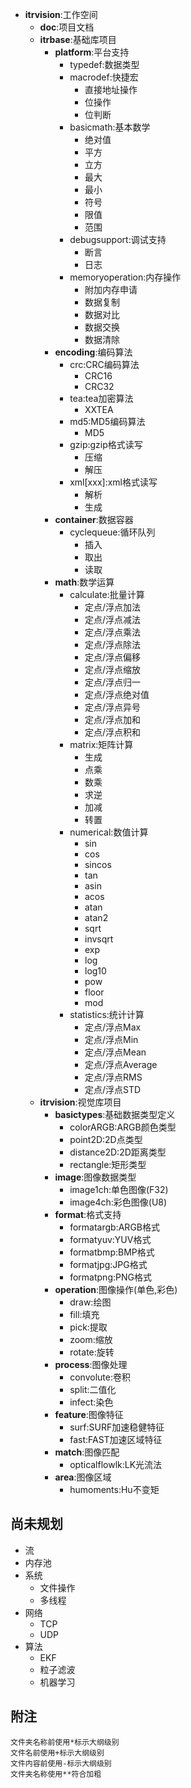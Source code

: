 * **itrvision**:工作空间
	* **doc**:项目文档
	* **itrbase**:基础库项目
		* **platform**:平台支持
			+ typedef:数据类型
			+ macrodef:快捷宏
				- 直接地址操作
				- 位操作
				- 位判断
			+ basicmath:基本数学
				- 绝对值
				- 平方
				- 立方
				- 最大
				- 最小
				- 符号
				- 限值
				- 范围
			+ debugsupport:调试支持
				- 断言
				- 日志
			+ memoryoperation:内存操作
				- 附加内存申请
				- 数据复制
				- 数据对比
				- 数据交换
				- 数据清除
		* **encoding**:编码算法
			+ crc:CRC编码算法
				- CRC16
				- CRC32
			+ tea:tea加密算法
				- XXTEA
			+ md5:MD5编码算法
				- MD5
			+ gzip:gzip格式读写
				- 压缩
				- 解压
			+ xml[xxx]:xml格式读写
				- 解析
				- 生成
		* **container**:数据容器
			+ cyclequeue:循环队列
				- 插入
				- 取出
				- 读取
		* **math**:数学运算
			+ calculate:批量计算
				- 定点/浮点加法
				- 定点/浮点减法
				- 定点/浮点乘法
				- 定点/浮点除法
				- 定点/浮点偏移
				- 定点/浮点缩放
				- 定点/浮点归一
				- 定点/浮点绝对值
				- 定点/浮点异号
				- 定点/浮点加和
				- 定点/浮点积和
			+ matrix:矩阵计算
				- 生成
				- 点乘
				- 数乘
				- 求逆
				- 加减
				- 转置
			+ numerical:数值计算
				- sin
				- cos
				- sincos
				- tan
				- asin
				- acos
				- atan
				- atan2
				- sqrt
				- invsqrt
				- exp
				- log
				- log10
				- pow
				- floor
				- mod
			+ statistics:统计计算
				- 定点/浮点Max
				- 定点/浮点Min
				- 定点/浮点Mean
				- 定点/浮点Average
				- 定点/浮点RMS
				- 定点/浮点STD
	* **itrvision**:视觉库项目
		* **basictypes**:基础数据类型定义
			+ colorARGB:ARGB颜色类型
			+ point2D:2D点类型
			+ distance2D:2D距离类型
			+ rectangle:矩形类型
		* **image**:图像数据类型
			+ image1ch:单色图像(F32)
			+ image4ch:彩色图像(U8)
		* **format**:格式支持
			+ formatargb:ARGB格式
			+ formatyuv:YUV格式
			+ formatbmp:BMP格式
			+ formatjpg:JPG格式
			+ formatpng:PNG格式
		* **operation**:图像操作(单色,彩色)
			+ draw:绘图
			+ fill:填充
			+ pick:提取
			+ zoom:缩放
			+ rotate:旋转
		* **process**:图像处理
			+ convolute:卷积
			+ split:二值化
			+ infect:染色
		* **feature**:图像特征
			+ surf:SURF加速稳健特征
			+ fast:FAST加速区域特征
		* **match**:图像匹配
			+ opticalflowlk:LK光流法
		* **area**:图像区域
			+ humoments:Hu不变矩

尚未规划
----------
* 流
* 内存池
* 系统
	* 文件操作
	* 多线程
* 网络
	* TCP
	* UDP
* 算法
	* EKF
	* 粒子滤波
	* 机器学习

附注
----------
```
文件夹名称前使用*标示大纲级别
文件名前使用+标示大纲级别
文件内容前使用-标示大纲级别
文件夹名称使用**符合加粗
```
